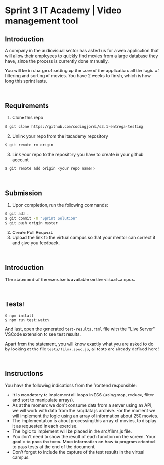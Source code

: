 # Sprint 3 IT Academy | Video management tool

## Introduction

A company in the audiovisual sector has asked us for a web application that will allow their employees to quickly find movies from a large database they have, since the process is currently done manually.

You will be in charge of setting up the core of the application: all the logic of filtering and sorting of movies. You have 2 weeks to finish, which is how long this sprint lasts.

<br>

## Requirements

1. Clone this repo

```bash
$ git clone https://github.com/codingjordi/s3.1-entrega-testing
```

2. Unlink your repo from the itacademy repository

```bash
$ git remote rm origin
```

3. Link your repo to the repository you have to create in your github account

```bash
$ git remote add origin <your repo name!>
```

<br>

## Submission

1. Upon completion, run the following commands:

```bash
$ git add .
$ git commit -m "Sprint Solution"
$ git push origin master
```

2. Create Pull Request.
3. Upload the link to the virtual campus so that your mentor can correct it and give you feedback.

<br>

## Introduction

The statement of the exercise is available on the virtual campus.

<br>

## Tests!

```shell
$ npm install
$ npm run test:watch
```

And last, open the generated `test-results.html` file with the "Live Server" VSCode extension to see test results.

Apart from the statement, you will know exactly what you are asked to do by looking at the file `tests/films.spec.js`, all tests are already defined here!

<br>

## Instructions

You have the following indications from the frontend responsible:

- It is mandatory to implement all loops in ES6 (using map, reduce, filter and sort to manipulate arrays).
- As at the moment we don't consume data from a server using an API, we will work with data from the src/data.js archive. For the moment we will implement the logic using an array of information about 250 movies.
- The implementation is about processing this array of movies, to display it as requested in each exercise.
- The logic to implement will be placed in the src/films.js file.
- You don't need to show the result of each function on the screen. Your goal is to pass the tests.  More information on how to program oriented to pass tests at the end of the document.
- Don't forget to include the capture of the test results in the virtual campus.
